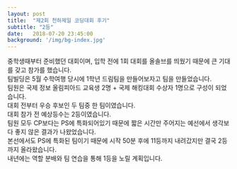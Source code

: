 ```yaml
---
layout: post
title:  "제2회 천하제일 코딩대회 후기"
subtitle: "2등"
date:   2018-07-20 23:45:00
background: '/img/bg-index.jpg'
---
```


중학생때부터 준비했던 대회이며, 입학 전에 1회 대회를 올솔브를 띄웠기 때문에 큰 기대를 갖고 참가를 했습니다.<br>
팀빌딩은 5월 수학여행 당시에 1학년 드림팀을 만들어보자고 팀을 만들었습니다.<br>
팀원은 국제 정보 올림피아드 교육생 2명 + 국제 해킹대회 수상자 1명으로 구성이 되었습니다.<br>
대회 전부터 우승 후보인 두 팀중 한 팀이였습니다.<br>
대회 참가 전 예상등수는 2등이였습니다.<br>
팀원 모두 CP보다는 PS에 특화되어있기 때문에 짧은 시간만 주어지는 예선에서 생각보다 좋지 않은 결과가 나왔었습니다.<br>
본선에서도 PS에 특화된 팀이기 때문에 시작 50분 후에 11등까지 내려갔지만 결국 2등까지 올라왔습니다.<br>
내년에는 역할 분배와 팀 연습을 통해 1등을 노릴 계획입니다.
